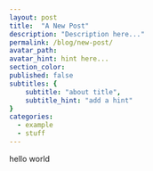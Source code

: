 ```yaml
---
layout: post
title:  "A New Post"
description: "Description here..."
permalink: /blog/new-post/
avatar_path: 
avatar_hint: hint here...
section_color:
published: false
subtitles: {
	subtitle: "about title",
	subtitle_hint: "add a hint"
}
categories:
  - example
  - stuff
---
```


hello world
